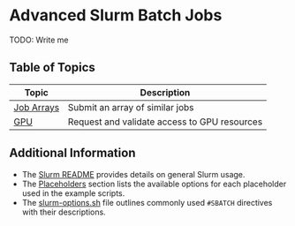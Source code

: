 # Advanced Slurm Batch Jobs

 TODO: Write me

## Table of Topics

| Topic                                | Description |
|--------------------------------------|------------------------|
| [Job Arrays](./JobArrays)                | Submit an array of similar jobs |
| [GPU](./GPUs)                      | Request and validate access to GPU resources |

## Additional Information

- The [Slurm README](../README.md) provides details on general Slurm usage.
- The [Placeholders](../README.md#placeholders) section lists the available options for each placeholder used in the example scripts.
- The [slurm-options.sh](../slurm-options.sh) file outlines commonly used `#SBATCH` directives with their descriptions.
